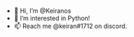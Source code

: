 - 👋 Hi, I’m @Keiranos
- 👀 I’m interested in Python!
- 📫 Reach me @keiran#1712 on discord.

<!---
Keiranos/Keiranos is a ✨ special ✨ repository because its `README.md` (this file) appears on your GitHub profile.
You can click the Preview link to take a look at your changes.
--->
